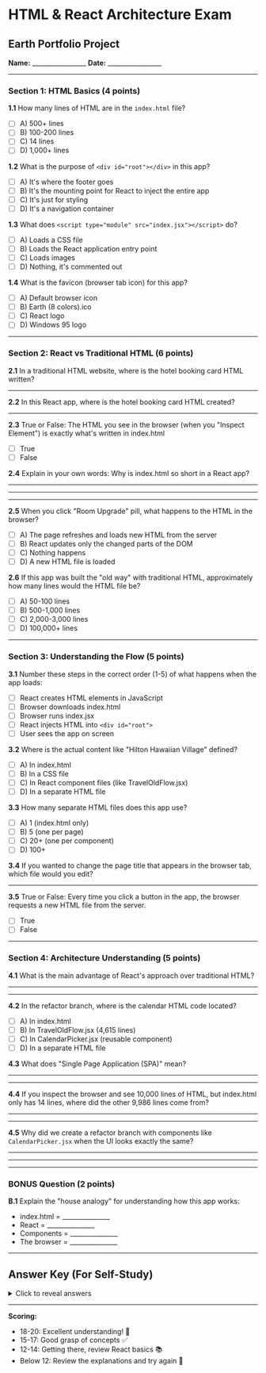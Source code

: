 # HTML & React Architecture Exam
## Earth Portfolio Project

**Name:** _________________
**Date:** _________________

---

### Section 1: HTML Basics (4 points)

**1.1** How many lines of HTML are in the `index.html` file?
- [ ] A) 500+ lines
- [ ] B) 100-200 lines
- [ ] C) 14 lines
- [ ] D) 1,000+ lines

**1.2** What is the purpose of `<div id="root"></div>` in this app?
- [ ] A) It's where the footer goes
- [ ] B) It's the mounting point for React to inject the entire app
- [ ] C) It's just for styling
- [ ] D) It's a navigation container

**1.3** What does `<script type="module" src="index.jsx"></script>` do?
- [ ] A) Loads a CSS file
- [ ] B) Loads the React application entry point
- [ ] C) Loads images
- [ ] D) Nothing, it's commented out

**1.4** What is the favicon (browser tab icon) for this app?
- [ ] A) Default browser icon
- [ ] B) Earth (8 colors).ico
- [ ] C) React logo
- [ ] D) Windows 95 logo

---

### Section 2: React vs Traditional HTML (6 points)

**2.1** In a traditional HTML website, where is the hotel booking card HTML written?

_______________________________________________________________________

**2.2** In this React app, where is the hotel booking card HTML created?

_______________________________________________________________________

**2.3** True or False: The HTML you see in the browser (when you "Inspect Element") is exactly what's written in index.html

- [ ] True
- [ ] False

**2.4** Explain in your own words: Why is index.html so short in a React app?

_______________________________________________________________________
_______________________________________________________________________
_______________________________________________________________________

**2.5** When you click "Room Upgrade" pill, what happens to the HTML in the browser?
- [ ] A) The page refreshes and loads new HTML from the server
- [ ] B) React updates only the changed parts of the DOM
- [ ] C) Nothing happens
- [ ] D) A new HTML file is loaded

**2.6** If this app was built the "old way" with traditional HTML, approximately how many lines would the HTML file be?
- [ ] A) 50-100 lines
- [ ] B) 500-1,000 lines
- [ ] C) 2,000-3,000 lines
- [ ] D) 100,000+ lines

---

### Section 3: Understanding the Flow (5 points)

**3.1** Number these steps in the correct order (1-5) of what happens when the app loads:

- [ ] React creates HTML elements in JavaScript
- [ ] Browser downloads index.html
- [ ] Browser runs index.jsx 
- [ ] React injects HTML into `<div id="root">`
- [ ] User sees the app on screen

**3.2** Where is the actual content like "Hilton Hawaiian Village" defined?
- [ ] A) In index.html
- [ ] B) In a CSS file
- [ ] C) In React component files (like TravelOldFlow.jsx)
- [ ] D) In a separate HTML file

**3.3** How many separate HTML files does this app use?
- [ ] A) 1 (index.html only)
- [ ] B) 5 (one per page)
- [ ] C) 20+ (one per component)
- [ ] D) 100+

**3.4** If you wanted to change the page title that appears in the browser tab, which file would you edit?

_______________________________________________________________________

**3.5** True or False: Every time you click a button in the app, the browser requests a new HTML file from the server.

- [ ] True
- [ ] False

---

### Section 4: Architecture Understanding (5 points)

**4.1** What is the main advantage of React's approach over traditional HTML?

_______________________________________________________________________
_______________________________________________________________________

**4.2** In the refactor branch, where is the calendar HTML code located?
- [ ] A) In index.html
- [ ] B) In TravelOldFlow.jsx (4,615 lines)
- [ ] C) In CalendarPicker.jsx (reusable component)
- [ ] D) In a separate HTML file

**4.3** What does "Single Page Application (SPA)" mean?

_______________________________________________________________________
_______________________________________________________________________

**4.4** If you inspect the browser and see 10,000 lines of HTML, but index.html only has 14 lines, where did the other 9,986 lines come from?

_______________________________________________________________________
_______________________________________________________________________

**4.5** Why did we create a refactor branch with components like `CalendarPicker.jsx` when the UI looks exactly the same?

_______________________________________________________________________
_______________________________________________________________________

---

### BONUS Question (2 points)

**B.1** Explain the "house analogy" for understanding how this app works:
- index.html = _______________
- React = _______________
- Components = _______________
- The browser = _______________

---

## Answer Key (For Self-Study)

<details>
<summary>Click to reveal answers</summary>

**Section 1:**
1.1: C
1.2: B  
1.3: B
1.4: B

**Section 2:**
2.1: Directly in the HTML file with all the markup
2.2: In React component files (TravelOldFlow.jsx) using JSX
2.3: False - Browser HTML is generated by React
2.4: Because React builds all the HTML in JavaScript and injects it into the root div
2.5: B
2.6: C

**Section 3:**
3.1: 2, 3, 1, 4, 5
3.2: C
3.3: A
3.4: index.html (line 6, the `<title>` tag)
3.5: False - It's a Single Page Application

**Section 4:**
4.1: Reusability, state management, only updates what changed, component composition
4.2: C
4.3: An app that loads once and updates content dynamically without page refreshes
4.4: Generated by React from your JSX/component code
4.5: To improve code maintainability, reusability, and scalability - refactoring improves structure, not UI

**Bonus:**
- index.html = Empty stage/foundation
- React = Theater company building the set
- Components = Individual props/actors/scenes
- The browser = The audience seeing the final show

</details>

---

**Scoring:**
- 18-20: Excellent understanding! 🌟
- 15-17: Good grasp of concepts ✅
- 12-14: Getting there, review React basics 📚
- Below 12: Review the explanations and try again 💪

